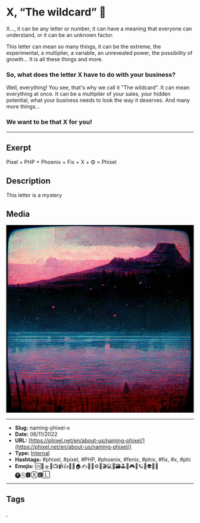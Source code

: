 # X, “The wildcard” 🎩
X..., it can be any letter or number, it can have a meaning that everyone can understand, or it can be an unknown factor.

This letter can mean so many things, it can be the extreme, the experimental, a multiplier, a variable, an unrevealed power, the possibility of growth… It is all these things and more.

### So, what does the letter X have to do with your business?
Well, everything! You see, that's why we call it "The wildcard".
It can mean everything at once. It can be a multiplier of your sales, your hidden potential, what your business needs to look the way it deserves. And many more things…
### We want to be that X for you!
------------
## Exerpt
Pixel + PHP + Phoenix + Fix + X + Φ = Phixel
## Description
This letter is a mystery
## Media
<img src="media/c5baa503/the-name-wildcard.jpg" loading="lazy"><br>

------------
- **Slug:** naming-phixel-x
- **Date:** 06/11/2022
- **URL:** [https://phixel.net/en/about-us/naming-phixel/](https://phixel.net/en/about-us/naming-phixel/)
- **Type:** [Internal](#internal)
- **Hashtags:** #phixel, #pixel, #PHP, #phoenix, #fenix, #phix, #fix, #x, #phi
- **Emojis:** 🆒🎨🛸📼📺📹👍🔗📝🏠✍️👨‍💻⚙️🔮🎬‍💻👑🗃️🕹️👾🎮📲🪐🌟👽🚀🌌
🅟ⓗ🅸Ⓧ🅴🄻

------------
## Tags
[ ](# )
